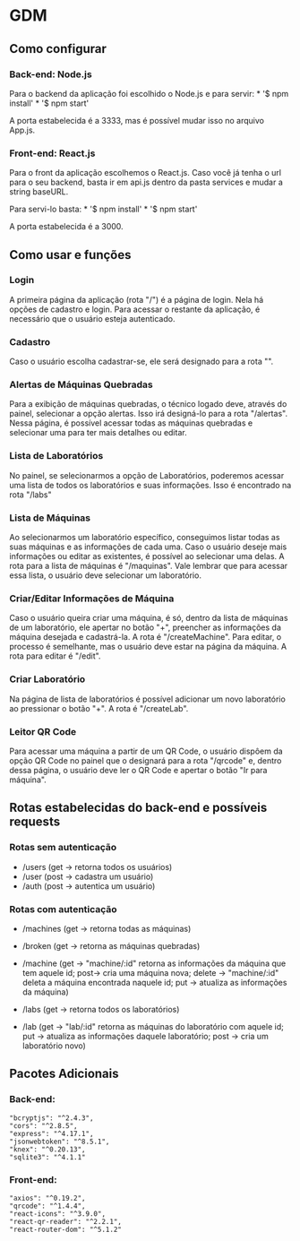 # GDM

## Como configurar

### Back-end: Node.js
Para o backend da aplicação foi escolhido o Node.js e para servir:
	* '$ npm install'
  	* '$ npm start'

A porta estabelecida é a 3333, mas é possível mudar isso no arquivo App.js.


### Front-end: React.js
Para o front da aplicação escolhemos o React.js.
Caso você já tenha o url para o seu backend, basta ir em api.js dentro da pasta services e mudar a string baseURL.

Para servi-lo basta:
	* '$ npm install'
  	* '$ npm start'
  
A porta estabelecida é a 3000.


## Como usar e funções

### Login
A primeira página da aplicação (rota "/") é a página de login. Nela há opções de cadastro e login. Para acessar o restante da aplicação, é necessário que o usuário esteja autenticado.

### Cadastro 
Caso o usuário escolha cadastrar-se, ele será designado para a rota "".

### Alertas de Máquinas Quebradas
Para a exibição de máquinas quebradas, o técnico logado deve, através do painel, selecionar a opção alertas. Isso irá designá-lo para a rota "/alertas". Nessa página, é possível acessar todas as máquinas quebradas e selecionar uma para ter mais detalhes ou editar.

### Lista de Laboratórios
No painel, se selecionarmos a opção de Laboratórios, poderemos acessar uma lista de todos os laboratórios e suas informações. Isso é encontrado na rota "/labs"

### Lista de Máquinas
Ao selecionarmos um laboratório específico, conseguimos listar todas as suas máquinas e as informações de cada uma. Caso o usuário deseje mais informações ou editar as existentes, é possível ao selecionar uma delas. A rota para a lista de máquinas é "/maquinas". Vale lembrar que para acessar essa lista, o usuário deve selecionar um laboratório.

### Criar/Editar Informações de Máquina
Caso o usuário queira criar uma máquina, é só, dentro da lista de máquinas de um laboratório, ele apertar no botão "+", preencher as informações da máquina desejada e cadastrá-la. A rota é "/createMachine".
Para editar, o processo é semelhante, mas o usuário deve estar na página da máquina. A rota para editar é "/edit".

### Criar Laboratório
Na página de lista de laboratórios é possível adicionar um novo laboratório ao pressionar o botão "+". A rota é "/createLab".

### Leitor QR Code
Para acessar uma máquina a partir de um QR Code, o usuário dispôem da opção QR Code no painel que o designará para a rota "/qrcode" e, dentro dessa página, o usuário deve ler o QR Code e apertar o botão "Ir para máquina".


## Rotas estabelecidas do back-end e possíveis requests


### Rotas sem autenticação
* /users (get -> retorna todos os usuários)
* /user (post -> cadastra um usuário)
* /auth (post -> autentica um usuário)

### Rotas com autenticação
* /machines (get -> retorna todas as máquinas)
* /broken (get -> retorna as máquinas quebradas)

* /machine (get -> "machine/:id" retorna as informações da máquina que tem aquele id; 
            post-> cria uma máquina nova;
            delete -> "machine/:id" deleta a máquina encontrada naquele id;
            put -> atualiza as informações da máquina)
            

* /labs (get -> retorna todos os laboratórios)

* /lab (get -> "lab/:id" retorna as máquinas do laboratório com aquele id;
        put -> atualiza as informações daquele laboratório;
        post -> cria um laboratório novo)

## Pacotes Adicionais


### Back-end:

    "bcryptjs": "^2.4.3",
    "cors": "^2.8.5",
    "express": "^4.17.1",
    "jsonwebtoken": "^8.5.1",
    "knex": "^0.20.13",
    "sqlite3": "^4.1.1"

### Front-end:

    "axios": "^0.19.2",
    "qrcode": "^1.4.4",
    "react-icons": "^3.9.0",
    "react-qr-reader": "^2.2.1",
    "react-router-dom": "^5.1.2"
